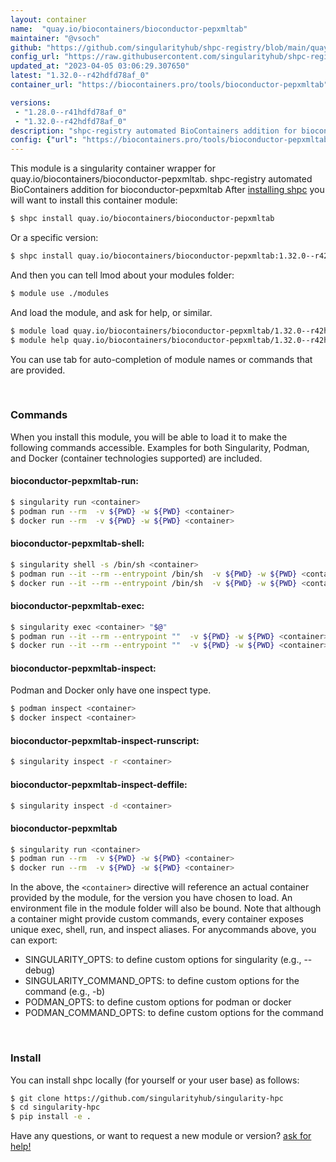 ```yaml
---
layout: container
name:  "quay.io/biocontainers/bioconductor-pepxmltab"
maintainer: "@vsoch"
github: "https://github.com/singularityhub/shpc-registry/blob/main/quay.io/biocontainers/bioconductor-pepxmltab/container.yaml"
config_url: "https://raw.githubusercontent.com/singularityhub/shpc-registry/main/quay.io/biocontainers/bioconductor-pepxmltab/container.yaml"
updated_at: "2023-04-05 03:06:29.307650"
latest: "1.32.0--r42hdfd78af_0"
container_url: "https://biocontainers.pro/tools/bioconductor-pepxmltab"

versions:
 - "1.28.0--r41hdfd78af_0"
 - "1.32.0--r42hdfd78af_0"
description: "shpc-registry automated BioContainers addition for bioconductor-pepxmltab"
config: {"url": "https://biocontainers.pro/tools/bioconductor-pepxmltab", "maintainer": "@vsoch", "description": "shpc-registry automated BioContainers addition for bioconductor-pepxmltab", "latest": {"1.32.0--r42hdfd78af_0": "sha256:f941fe42e3ae27406915427b35bbce79cae4a5b79a6860bc327f8a3a063106e0"}, "tags": {"1.28.0--r41hdfd78af_0": "sha256:d993130a9ebefe27f21b66a878de618f12ef6285b7f5e2cbe652754364ac1094", "1.32.0--r42hdfd78af_0": "sha256:f941fe42e3ae27406915427b35bbce79cae4a5b79a6860bc327f8a3a063106e0"}, "docker": "quay.io/biocontainers/bioconductor-pepxmltab"}
---
```


This module is a singularity container wrapper for quay.io/biocontainers/bioconductor-pepxmltab.
shpc-registry automated BioContainers addition for bioconductor-pepxmltab
After [installing shpc](#install) you will want to install this container module:


```bash
$ shpc install quay.io/biocontainers/bioconductor-pepxmltab
```

Or a specific version:

```bash
$ shpc install quay.io/biocontainers/bioconductor-pepxmltab:1.32.0--r42hdfd78af_0
```

And then you can tell lmod about your modules folder:

```bash
$ module use ./modules
```

And load the module, and ask for help, or similar.

```bash
$ module load quay.io/biocontainers/bioconductor-pepxmltab/1.32.0--r42hdfd78af_0
$ module help quay.io/biocontainers/bioconductor-pepxmltab/1.32.0--r42hdfd78af_0
```

You can use tab for auto-completion of module names or commands that are provided.

<br>

### Commands

When you install this module, you will be able to load it to make the following commands accessible.
Examples for both Singularity, Podman, and Docker (container technologies supported) are included.

#### bioconductor-pepxmltab-run:

```bash
$ singularity run <container>
$ podman run --rm  -v ${PWD} -w ${PWD} <container>
$ docker run --rm  -v ${PWD} -w ${PWD} <container>
```

#### bioconductor-pepxmltab-shell:

```bash
$ singularity shell -s /bin/sh <container>
$ podman run --it --rm --entrypoint /bin/sh  -v ${PWD} -w ${PWD} <container>
$ docker run --it --rm --entrypoint /bin/sh  -v ${PWD} -w ${PWD} <container>
```

#### bioconductor-pepxmltab-exec:

```bash
$ singularity exec <container> "$@"
$ podman run --it --rm --entrypoint ""  -v ${PWD} -w ${PWD} <container> "$@"
$ docker run --it --rm --entrypoint ""  -v ${PWD} -w ${PWD} <container> "$@"
```

#### bioconductor-pepxmltab-inspect:

Podman and Docker only have one inspect type.

```bash
$ podman inspect <container>
$ docker inspect <container>
```

#### bioconductor-pepxmltab-inspect-runscript:

```bash
$ singularity inspect -r <container>
```

#### bioconductor-pepxmltab-inspect-deffile:

```bash
$ singularity inspect -d <container>
```



#### bioconductor-pepxmltab

```bash
$ singularity run <container>
$ podman run --rm  -v ${PWD} -w ${PWD} <container>
$ docker run --rm  -v ${PWD} -w ${PWD} <container>
```


In the above, the `<container>` directive will reference an actual container provided
by the module, for the version you have chosen to load. An environment file in the
module folder will also be bound. Note that although a container
might provide custom commands, every container exposes unique exec, shell, run, and
inspect aliases. For anycommands above, you can export:

 - SINGULARITY_OPTS: to define custom options for singularity (e.g., --debug)
 - SINGULARITY_COMMAND_OPTS: to define custom options for the command (e.g., -b)
 - PODMAN_OPTS: to define custom options for podman or docker
 - PODMAN_COMMAND_OPTS: to define custom options for the command

<br>

### Install

You can install shpc locally (for yourself or your user base) as follows:

```bash
$ git clone https://github.com/singularityhub/singularity-hpc
$ cd singularity-hpc
$ pip install -e .
```

Have any questions, or want to request a new module or version? [ask for help!](https://github.com/singularityhub/singularity-hpc/issues)